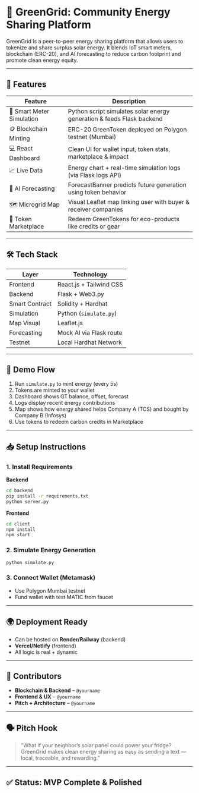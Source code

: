 # 🌱 GreenGrid: Community Energy Sharing Platform

GreenGrid is a peer-to-peer energy sharing platform that allows users to tokenize and share surplus solar energy. It blends IoT smart meters, blockchain (ERC-20), and AI forecasting to reduce carbon footprint and promote clean energy equity.

---

## 🚀 Features

| Feature | Description |
|--------|-------------|
| 🔋 Smart Meter Simulation | Python script simulates solar energy generation & feeds Flask backend |
| 🪙 Blockchain Minting     | ERC-20 GreenToken deployed on Polygon testnet (Mumbai) |
| 💻 React Dashboard        | Clean UI for wallet input, token stats, marketplace & impact |
| 📈 Live Data              | Energy chart + real-time simulation logs (via Flask logs API) |
| 🧠 AI Forecasting         | ForecastBanner predicts future generation using token behavior |
| 🗺️ Microgrid Map         | Visual Leaflet map linking user with buyer & receiver companies |
| 🛒 Token Marketplace      | Redeem GreenTokens for eco-products like credits or gear |

---

## 🛠️ Tech Stack

| Layer       | Technology                        |
|-------------|------------------------------------|
| Frontend    | React.js + Tailwind CSS            |
| Backend     | Flask + Web3.py                    |
| Smart Contract | Solidity + Hardhat              |
| Simulation  | Python (`simulate.py`)             |
| Map Visual  | Leaflet.js                         |
| Forecasting | Mock AI via Flask route            |
| Testnet     | Local Hardhat Network              |

---

## 🧪 Demo Flow

1. Run `simulate.py` to mint energy (every 5s)
2. Tokens are minted to your wallet
3. Dashboard shows GT balance, offset, forecast
4. Logs display recent energy contributions
5. Map shows how energy shared helps Company A (TCS) and bought by Company B (Infosys)
6. Use tokens to redeem carbon credits in Marketplace

---

## 📥 Setup Instructions

### 1. Install Requirements

**Backend**
```bash
cd backend
pip install -r requirements.txt
python server.py
```

**Frontend**
```bash
cd client
npm install
npm start
```

### 2. Simulate Energy Generation
```bash
python simulate.py
```

### 3. Connect Wallet (Metamask)
- Use Polygon Mumbai testnet
- Fund wallet with test MATIC from faucet

---

## 🌍 Deployment Ready
- Can be hosted on **Render/Railway** (backend)
- **Vercel/Netlify** (frontend)
- All logic is real + dynamic

---

## 🧠 Contributors
- **Blockchain & Backend** – `@yourname`
- **Frontend & UX** – `@yourname`
- **Pitch + Architecture** – `@yourname`

---

## 🗣️ Pitch Hook
> "What if your neighbor’s solar panel could power your fridge? GreenGrid makes clean energy sharing as easy as sending a text — local, traceable, and rewarding."

---

## ✅ Status: MVP Complete & Polished
